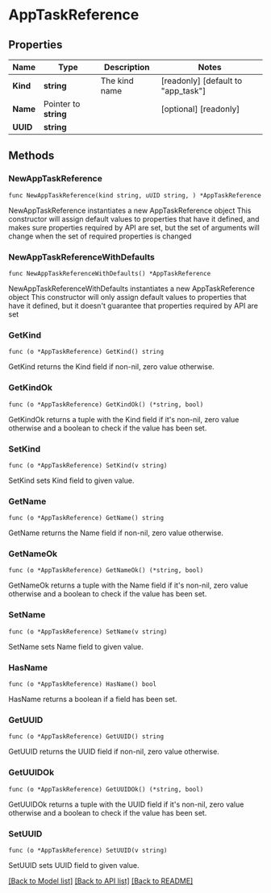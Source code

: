 # AppTaskReference

## Properties

Name | Type | Description | Notes
------------ | ------------- | ------------- | -------------
**Kind** | **string** | The kind name | [readonly] [default to "app_task"]
**Name** | Pointer to **string** |  | [optional] [readonly] 
**UUID** | **string** |  | 

## Methods

### NewAppTaskReference

`func NewAppTaskReference(kind string, uUID string, ) *AppTaskReference`

NewAppTaskReference instantiates a new AppTaskReference object
This constructor will assign default values to properties that have it defined,
and makes sure properties required by API are set, but the set of arguments
will change when the set of required properties is changed

### NewAppTaskReferenceWithDefaults

`func NewAppTaskReferenceWithDefaults() *AppTaskReference`

NewAppTaskReferenceWithDefaults instantiates a new AppTaskReference object
This constructor will only assign default values to properties that have it defined,
but it doesn't guarantee that properties required by API are set

### GetKind

`func (o *AppTaskReference) GetKind() string`

GetKind returns the Kind field if non-nil, zero value otherwise.

### GetKindOk

`func (o *AppTaskReference) GetKindOk() (*string, bool)`

GetKindOk returns a tuple with the Kind field if it's non-nil, zero value otherwise
and a boolean to check if the value has been set.

### SetKind

`func (o *AppTaskReference) SetKind(v string)`

SetKind sets Kind field to given value.


### GetName

`func (o *AppTaskReference) GetName() string`

GetName returns the Name field if non-nil, zero value otherwise.

### GetNameOk

`func (o *AppTaskReference) GetNameOk() (*string, bool)`

GetNameOk returns a tuple with the Name field if it's non-nil, zero value otherwise
and a boolean to check if the value has been set.

### SetName

`func (o *AppTaskReference) SetName(v string)`

SetName sets Name field to given value.

### HasName

`func (o *AppTaskReference) HasName() bool`

HasName returns a boolean if a field has been set.

### GetUUID

`func (o *AppTaskReference) GetUUID() string`

GetUUID returns the UUID field if non-nil, zero value otherwise.

### GetUUIDOk

`func (o *AppTaskReference) GetUUIDOk() (*string, bool)`

GetUUIDOk returns a tuple with the UUID field if it's non-nil, zero value otherwise
and a boolean to check if the value has been set.

### SetUUID

`func (o *AppTaskReference) SetUUID(v string)`

SetUUID sets UUID field to given value.



[[Back to Model list]](../README.md#documentation-for-models) [[Back to API list]](../README.md#documentation-for-api-endpoints) [[Back to README]](../README.md)


